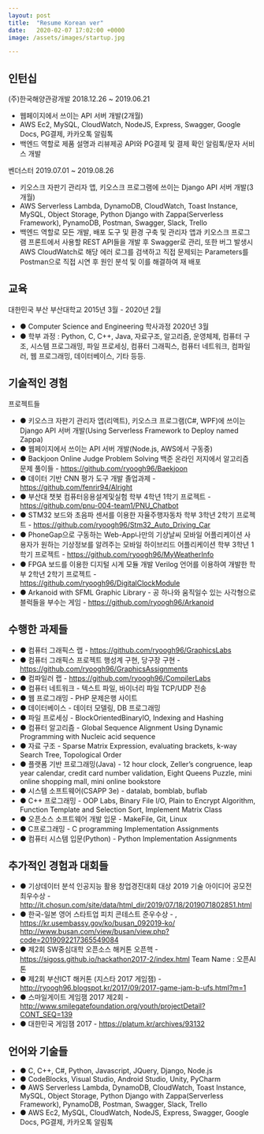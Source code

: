 ```yaml
---
layout: post
title:  "Resume Korean ver"
date:   2020-02-07 17:02:00 +0000
image: /assets/images/startup.jpg

---
```


인턴십
-------------------------------------------------------------------------------------------------------------------------------------------------
(주)한국해양관광개발 2018.12.26 ~ 2019.06.21
-   웹페이지에서 쓰이는 API 서버 개발(2개월)
-	AWS Ec2, MySQL, CloudWatch, NodeJS, Express, Swagger, Google Docs, PG결제, 카카오톡 알림톡
-	백엔드 역할로 제품 설명과 리뷰제공 API와 PG결제 및 결제 확인 알림톡/문자 서비스 개발

벤더스터	2019.07.01 ~ 2019.08.26
-   키오스크 자판기 관리자 앱, 키오스크 프로그램에 쓰이는 Django API 서버 개발(3개월)
-	AWS Serverless Lambda, DynamoDB, CloudWatch,  Toast Instance, MySQL, Object Storage, Python Django with Zappa(Serverless Framework), PynamoDB,  Postman, Swagger, Slack, Trello
-	백엔드 역할로 모든 개발, 배포 도구 및 환경 구축 및 관리자 앱과 키오스크 프로그램 프론트에서 사용할 REST API들을 개발 후 Swagger로 관리, 또한 버그 발생시 AWS CloudWatch로 해당 에러 로그를 검색하고 직접 문제되는 Parameters를 Postman으로 직접 시연 후 원인 분석 및 이를 해결하여 재 배포


교육
-------------------------------------------------------------------------------------------------------------------------------------------------
대한민국 부산					부산대학교					2015년 3월 - 2020년 2월
-   ● Computer Science and Engineering 학사과정 2020년 3월
-   ● 학부 과정 : Python, C, C++, Java, 자료구조, 알고리즘, 운영체제, 컴퓨터 구조, 시스템 프로그래밍, 파일 프로세싱, 컴퓨터 그래픽스, 컴퓨터 네트워크, 컴파일러, 웹 프로그래밍, 데이터베이스, 기타 등등.

기술적인 경험
-------------------------------------------------------------------------------------------------------------------------------------------------
프로젝트들
-   ● 키오스크 자판기 관리자 앱(리액트), 키오스크 프로그램(C#, WPF)에 쓰이는 Django API 서버 개발(Using Serverless Framework to Deploy named Zappa)
-   ● 웹페이지에서 쓰이는 API 서버 개발(Node.js, AWS에서 구동중)
-   ● Backjoon Online Judge Problem Solving 백준 온라인 저지에서 알고리즘 문제 풀이들 - https://github.com/ryoogh96/Baekjoon
-   ● 데이터 기반 CNN 평가 도구 개발 졸업과제 - https://github.com/fenrir94/Alright
-   ● 부산대 챗봇 컴퓨터응용설계및실험 학부 4학년 1학기 프로젝트 - https://github.com/pnu-004-team1/PNU_Chatbot
-   ● STM32 보드와 초음파 센서를 이용한 자율주행자동차 학부 3학년 2학기 프로젝트 - https://github.com/ryoogh96/Stm32_Auto_Driving_Car
-   ● PhoneGap으로 구동하는 Web-App나만의 기상날씨 모바일 어플리케이션 사용자가 원하는 기상정보를 알려주는 모바일 하이브리드 어플리케이션 학부 3학년 1학기 프로젝트 - https://github.com/ryoogh96/MyWeatherInfo
-   ● FPGA 보드를 이용한 디지털 시계 모듈 개발 Verilog 언어를 이용하여 개발한 학부 2학년 2학기 프로젝트 - https://github.com/ryoogh96/DigitalClockModule
-   ● Arkanoid with SFML Graphic Library - 공 하나와 움직일수 있는 사각형으로 블럭들을 부수는 게임 - https://github.com/ryoogh96/Arkanoid

수행한 과제들
-------------------------------------------------------------------------------------------------------------------------------------------------
-   ● 컴퓨터 그래픽스 랩 - https://github.com/ryoogh96/GraphicsLabs
-   ● 컴퓨터 그래픽스 프로젝트 행성계 구현, 당구장 구현 - https://github.com/ryoogh96/GraphicsAssignments
-   ● 컴파일러 랩 - https://github.com/ryoogh96/CompilerLabs
-   ● 컴퓨터 네트워크 - 텍스트 파일, 바이너리 파일 TCP/UDP 전송
-   ● 웹 프로그래밍 - PHP 문제은행 사이트
-   ● 데이터베이스 - 데이터 모델링, DB 프로그래밍
-   ● 파일 프로세싱 - BlockOrientedBinaryIO, Indexing and Hashing
-   ● 컴퓨터 알고리즘 - Global Sequence Alignment Using Dynamic Programming with Nucleic acid sequence
-   ● 자료 구조 - Sparse Matrix Expression, evaluating brackets, k-way Search Tree, Topological Order
-   ● 플랫폼 기반 프로그래밍(Java) - 12 hour clock, Zeller’s congruence, leap year calendar, credit card number validation, Eight Queens Puzzle, mini online shopping mall, mini online bookstore
-   ● 시스템 소프트웨어(CSAPP 3e) - datalab, bomblab, buflab	
-   ● C++ 프로그래밍 - OOP Labs, Binary File I/O, Plain to Encrypt Algorithm, Function Template and Selection Sort, Implement Matrix Class
-   ● 오픈소스 소프트웨어 개발 입문 - MakeFile, Git, Linux
-   ● C프로그래밍 - C programming Implementation Assignments
-   ● 컴퓨터 시스템 입문(Python) - Python Implementation Assignments

추가적인 경험과 대회들
-------------------------------------------------------------------------------------------------------------------------------------------------
-   ● 기상데이터 분석 인공지능 활용 창업경진대회 대상 2019 기술 아이디어 공모전 최우수상 - http://it.chosun.com/site/data/html_dir/2019/07/18/2019071802851.html
-   ● 한국-일본 영어 스타트업 피치 콘테스트 준우수상 - , https://kr.usembassy.gov/ko/busan_092019-ko/ http://www.busan.com/view/busan/view.php?code=2019092217365549084
-   ● 제2회 SW중심대학 오픈소스 해커톤 오픈핵 - https://sigoss.github.io/hackathon2017-2/index.html Team Name : 오픈AI톤
-   ● 제2회 부산ICT 해커톤 (지스타 2017 게임잼) - http://ryoogh96.blogspot.kr/2017/09/2017-game-jam-b-ufs.html?m=1
-   ● 스마일게이트 게임잼 2017 제2회 - http://www.smilegatefoundation.org/youth/projectDetail?CONT_SEQ=139 
-   ● 대한민국 게임잼 2017 - https://platum.kr/archives/93132

언어와 기술들
-------------------------------------------------------------------------------------------------------------------------------------------------
-   ● C, C++, C#, Python, Javascript, JQuery, Django, Node.js
-   ● CodeBlocks, Visual Studio, Android Studio, Unity, PyCharm
-   ● AWS Serverless Lambda, DynamoDB, CloudWatch,  Toast Instance, MySQL, Object Storage, Python Django with Zappa(Serverless Framework), PynamoDB, Postman, Swagger, Slack, Trello
-   ● AWS Ec2, MySQL, CloudWatch, NodeJS, Express, Swagger, Google Docs, PG결제, 카카오톡 알림톡